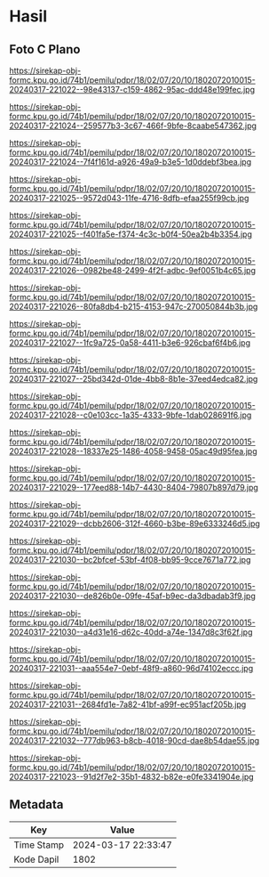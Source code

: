 # Hasil

## Foto C Plano

https://sirekap-obj-formc.kpu.go.id/74b1/pemilu/pdpr/18/02/07/20/10/1802072010015-20240317-221022--98e43137-c159-4862-95ac-ddd48e199fec.jpg

https://sirekap-obj-formc.kpu.go.id/74b1/pemilu/pdpr/18/02/07/20/10/1802072010015-20240317-221024--259577b3-3c67-466f-9bfe-8caabe547362.jpg

https://sirekap-obj-formc.kpu.go.id/74b1/pemilu/pdpr/18/02/07/20/10/1802072010015-20240317-221024--7f4f161d-a926-49a9-b3e5-1d0ddebf3bea.jpg

https://sirekap-obj-formc.kpu.go.id/74b1/pemilu/pdpr/18/02/07/20/10/1802072010015-20240317-221025--9572d043-11fe-4716-8dfb-efaa255f99cb.jpg

https://sirekap-obj-formc.kpu.go.id/74b1/pemilu/pdpr/18/02/07/20/10/1802072010015-20240317-221025--f401fa5e-f374-4c3c-b0f4-50ea2b4b3354.jpg

https://sirekap-obj-formc.kpu.go.id/74b1/pemilu/pdpr/18/02/07/20/10/1802072010015-20240317-221026--0982be48-2499-4f2f-adbc-9ef0051b4c65.jpg

https://sirekap-obj-formc.kpu.go.id/74b1/pemilu/pdpr/18/02/07/20/10/1802072010015-20240317-221026--80fa8db4-b215-4153-947c-270050844b3b.jpg

https://sirekap-obj-formc.kpu.go.id/74b1/pemilu/pdpr/18/02/07/20/10/1802072010015-20240317-221027--1fc9a725-0a58-4411-b3e6-926cbaf6f4b6.jpg

https://sirekap-obj-formc.kpu.go.id/74b1/pemilu/pdpr/18/02/07/20/10/1802072010015-20240317-221027--25bd342d-01de-4bb8-8b1e-37eed4edca82.jpg

https://sirekap-obj-formc.kpu.go.id/74b1/pemilu/pdpr/18/02/07/20/10/1802072010015-20240317-221028--c0e103cc-1a35-4333-9bfe-1dab028691f6.jpg

https://sirekap-obj-formc.kpu.go.id/74b1/pemilu/pdpr/18/02/07/20/10/1802072010015-20240317-221028--18337e25-1486-4058-9458-05ac49d95fea.jpg

https://sirekap-obj-formc.kpu.go.id/74b1/pemilu/pdpr/18/02/07/20/10/1802072010015-20240317-221029--177eed88-14b7-4430-8404-79807b897d79.jpg

https://sirekap-obj-formc.kpu.go.id/74b1/pemilu/pdpr/18/02/07/20/10/1802072010015-20240317-221029--dcbb2606-312f-4660-b3be-89e6333246d5.jpg

https://sirekap-obj-formc.kpu.go.id/74b1/pemilu/pdpr/18/02/07/20/10/1802072010015-20240317-221030--bc2bfcef-53bf-4f08-bb95-9cce7671a772.jpg

https://sirekap-obj-formc.kpu.go.id/74b1/pemilu/pdpr/18/02/07/20/10/1802072010015-20240317-221030--de826b0e-09fe-45af-b9ec-da3dbadab3f9.jpg

https://sirekap-obj-formc.kpu.go.id/74b1/pemilu/pdpr/18/02/07/20/10/1802072010015-20240317-221030--a4d31e16-d62c-40dd-a74e-1347d8c3f62f.jpg

https://sirekap-obj-formc.kpu.go.id/74b1/pemilu/pdpr/18/02/07/20/10/1802072010015-20240317-221031--aaa554e7-0ebf-48f9-a860-96d74102eccc.jpg

https://sirekap-obj-formc.kpu.go.id/74b1/pemilu/pdpr/18/02/07/20/10/1802072010015-20240317-221031--2684fd1e-7a82-41bf-a99f-ec951acf205b.jpg

https://sirekap-obj-formc.kpu.go.id/74b1/pemilu/pdpr/18/02/07/20/10/1802072010015-20240317-221032--777db963-b8cb-4018-90cd-dae8b54dae55.jpg

https://sirekap-obj-formc.kpu.go.id/74b1/pemilu/pdpr/18/02/07/20/10/1802072010015-20240317-221023--91d2f7e2-35b1-4832-b82e-e0fe3341904e.jpg


## Metadata

| Key        | Value               |
| ---------- | ------------------- |
| Time Stamp | 2024-03-17 22:33:47 |
| Kode Dapil | 1802                |



